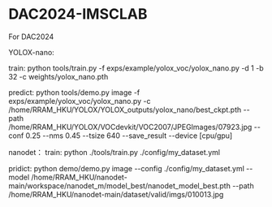 # DAC2024-IMSCLAB

For DAC2024


YOLOX-nano:

train:
python tools/train.py -f exps/example/yolox_voc/yolox_nano.py -d 1 -b 32 -c weights/yolox_nano.pth

predict:
python tools/demo.py image -f exps/example/yolox_voc/yolox_nano.py -c /home/RRAM_HKU/YOLOX/YOLOX_outputs/yolox_nano/best_ckpt.pth --path /home/RRAM_HKU/YOLOX/VOCdevkit/VOC2007/JPEGImages/07923.jpg --conf 0.25 --nms 0.45 --tsize 640 --save_result --device [cpu/gpu]




nanodet：
train:
python ./tools/train.py ./config/my_dataset.yml

pridict:
python demo/demo.py image --config ./config/my_dataset.yml --model /home/RRAM_HKU/nanodet-main/workspace/nanodet_m/model_best/nanodet_model_best.pth --path /home/RRAM_HKU/nanodet-main/dataset/valid/imgs/010013.jpg
